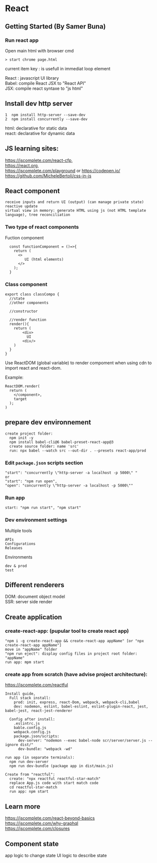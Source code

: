 # React
## Getting Started (By Samer Buna)
### Run react app  
Open main html with browser cmd

    > start chrome page.html

current item key : is usefull in immediat loop element


React : javascript UI library  
Babel: compile React JSX to "React API"  
JSX: compile react syntaxe to "js html" 

## Install dev http server

    1  npm install http-server --save-dev
    2  npm install concurrently --save-dev

html: declarative for static data  
react: declarative for dynamic data

##  JS learning sites: 
https://jscomplete.com/react-cfp,  
https://react.org,  
https://jscomplete.com/playground or https://codepen.io/
https://github.com/MicheleBertoli/css-in-js

## React component

    receive inputs and return UI (output) (can manage private state)
    reactive update
    virtual view in memory: generate HTML using js (not HTML template language), tree reconciliation

### Two type of react components

 Fuction component

      const functionComponent = ()=>{
        return (
          <>
             UI (html elements)
          </>
        ); 
      }

  ### Class component 

    export class classCompo {
      //state
      //other components

      //constructor

      //render function
      render(){
        return (
            <div>
              UI
            <div/>       
        )
      }
    }

Use ReactDOM (global variable) to render compoment when using cdn to import react and react-dom. 

Example:

    ReactDOM.render(
      return (
        </component>,
        target
      );
    )

## prepare dev environnement

    create project folder: 
      npm init -y
      npm install babel-cli@6 babel-preset-react-app@3
      create source folder: name 'src'
      run: npx babel --watch src --out-dir . --presets react-app/prod 

### Edit `package.json` scripts section

    "start": "concurrently \"http-server -a localhost -p 5000\" "
    or
    "start": "npm run open",
    "open": "concurrently \"http-server -a localhost -p 5000\""

### Run app

    start: "npm run start", "npm start"

### Dev environment settings
Multiple tools

    APIs
    Configurations
    Releases

Environments

    dev & prod
    test

## Different renderers
  DOM: document object model  
  SSR: server side render

## Create application
### create-react-app: (pupular tool to create react app)

    "npm i -g create-react-app && create-react-app appName" [or "npx create-react-app appName"] 
    move in "appName" folder
    "npm run eject": display config files in project root folder: "appName"
    run app: mpm start

### create app from scratch (have advise project architecture):
  https://jscomplete.com/reactful

    Install guide, 
      Full stack install: 
        prod: init, express, react-Dom, webpack, webpack-cli,babel
        dev: nodemon, eslint, babel-eslint, eslint-plugin-react, jest, babel-jest, react-jest-renderer

      Config after install:
        .eslintrc.js
        bable.config.js
        webpack.config.js
        package.json/scripts:
          dev-server: "nodemon --exec babel-node scr/server/server.js --ignore dist/"
          dev-bundle: "webpack -wd"

    run app (in separate terminals):
      npm run dev-server
      npm run dev-bundle (package app in dist/main.js)

    Create from "reactful":
      create: "npx reactful reactful-star-match"
      replace App.js code with start match code
      cd reactful-star-match
      run app: npm start

## Learn more
https://jscomplete.com/react-beyond-basics  
https://jscomplete.com/why-graphql  
https://jscomplete.com/closures

## Component state
app logic to change state
UI logic to describe state

